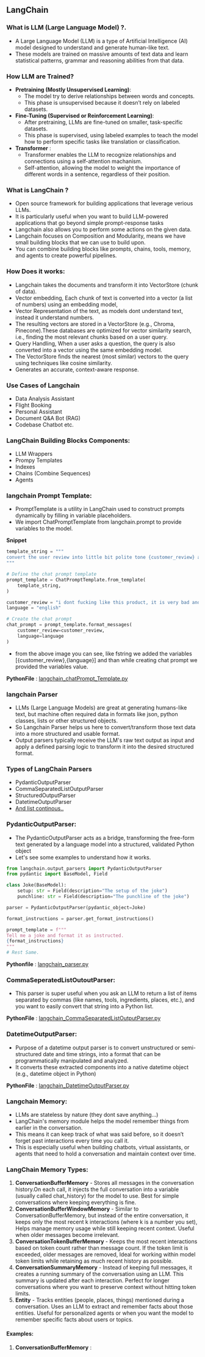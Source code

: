 ## LangChain

### What is LLM (Large Language Model) ?.
- A Large Language Model (LLM) is a type of Artificial Intelligence (AI) model designed to understand and generate human-like text.
- These models are trained on massive amounts of text data and learn statistical patterns, grammar and reasoning abilities from that data.

### How LLM are Trained?
- **Pretraining (Mostly Unsupervised Learning)**:
  - The model try to derive relationships between words and concepts.
  - This phase is unsupervised because it doesn’t rely on labeled datasets.
- **Fine-Tuning (Supervised or Reinforcement Learning)**:
  - After pretraining, LLMs are fine-tuned on smaller, task-specific datasets.
  - This phase is supervised, using labeled examples to teach the model how to perform specific tasks like translation or classification.
- **Transformer** :
  - Transformer enables the LLM to recognize relationships and connections using a self-attention machanism.
  - Self-attention, allowing the model to weight the importance of different words in a sentence, regardless of their position.

### What is LangChain ?
- Open source framework for building applications that leverage verious LLMs.
- It is particularly useful when you want to build LLM-powered applications that go beyond simple prompt-response tasks
- Langchain also allows you to perform some actions on the given data.
- Langchain focuses on Composition and Modularity, means we have small building blocks that we can use to build upon.
- You can combine building blocks like prompts, chains, tools, memory, and agents to create powerful pipelines.

### How Does it works:
- Langchain takes the documents and transform it into VectorStore (chunk of data).
- Vector embedding, Each chunk of text is converted into a vector (a list of numbers) using an embedding model,
- Vector Representation of the text, as models dont understand text, instead it understand numbers.
- The resulting vectors are stored in a VectorStore (e.g., Chroma, Pinecone).These databases are optimized for vector similarity search, i.e., finding the most relevant chunks based on a user query.
- Query Handling, When a user asks a question, the query is also converted into a vector using the same embedding model.
- The VectorStore finds the nearest (most similar) vectors to the query using techniques like cosine similarity.
- Generates an accurate, context-aware response.

### Use Cases of Langchain
- Data Analysis Assistant
- Flight Booking
- Personal Assistant
- Document Q&A Bot (RAG)
- Codebase Chatbot etc.

### LangChain Building Blocks Components:
- LLM Wrappers
- Prompy Templates
- Indexes
- Chains (Combine Sequences)
- Agents

### langchain Prompt Template:
- PromptTemplate is a utility in LangChain used to construct prompts dynamically by filling in variable placeholders.
- We import ChatPromptTemplate from langchain.prompt to provide variables to the model.

**Snippet**
```python
template_string = """
convert the user review into little bit polite tone {customer_review} and return only the fine tuned review in {language} language.
"""

# Define the chat prompt template
prompt_template = ChatPromptTemplate.from_template(
    template_string,
)

customer_review = "i dont fucking like this product, it is very bad and useless, no one should buy this product, it is a waste of money"
language = "english"

# Create the chat prompt
chat_prompt = prompt_template.format_messages(
    customer_review=customer_review,
    language=language
)
```
- from the above image you can see, like fstring we added the variables [{customer_review},{language}] and than while creating chat prompt we provided the variables value.

**PythonFile** : [langchain_chatPrompt_Template.py](langchain_chatPrompt_Template.py)

### langchain Parser
- LLMs (Large Language Models) are great at generating humans-like text, but machine often required data in formats like json, python classes, lists or other structured objects.
- So Langchain Parser helps us here to convert/transform those text data into a more structured and usable format.
- Output parsers typically receive the LLM's raw text output as input and apply a defined parsing logic to transform it into the desired structured format.

### Types of LangChain Parsers
- PydanticOutputParser
- CommaSeparatedListOutputParser
- StructuredOutputParser
- DatetimeOutputParser
- [And list continous..](https://python.langchain.com/api_reference/core/output_parsers.html)

### PydanticOutputParser: 
-  The PydanticOutputParser acts as a bridge, transforming the free-form text generated by a language model into a structured, validated Python object
-  Let's see some examples to understand how it works.

```python
from langchain.output_parsers import PydanticOutputParser
from pydantic import BaseModel, Field

class Joke(BaseModel):
    setup: str = Field(description="The setup of the joke")
    punchline: str = Field(description="The punchline of the joke")

parser = PydanticOutputParser(pydantic_object=Joke)

format_instructions = parser.get_format_instructions()

prompt_template = f"""
Tell me a joke and format it as instructed.
{format_instructions}
"""
# Rest Same.
```

**Pythonfile** : [langchain_parser.py](langchain_parser.py)

### CommaSeperatedListOutoutParser:
- This parser is super useful when you ask an LLM to return a list of items separated by commas (like names, tools, ingredients, places, etc.), and you want to easily convert that string into a Python list.

**PythonFile** : [langchain_CommaSeparatedListOutputParser.py](langchain_CommaSeparatedListOutputParser.py)

### DatetimeOutputParser:
- Purpose of a datetime output parser is to convert unstructured or semi-structured date and time strings, into a format that can be programmatically manipulated and analyzed.
- It converts these extracted components into a native datetime object (e.g., datetime object in Python)

**PythonFile** : [langchain_DatetimeOutputParser.py](langchain_DatetimeOutputParser.py)

### Langchain Memory:
- LLMs are stateless by nature (they dont save anything...)
- LangChain's memory module helps the model remember things from earlier in the conversation.
- This means it can keep track of what was said before, so it doesn’t forget past interactions every time you call it.
- This is especially useful when building chatbots, virtual assistants, or agents that need to hold a conversation and maintain context over time.

### LangChain Memory Types:
1. **ConversationBufferMemory** - Stores all messages in the conversation history.On each call, it injects the full conversation into a variable (usually called chat_history) for the model to use. Best for simple conversations where keeping everything is fine.
2. **ConversationBufferWindowMemory** - Similar to ConversationBufferMemory, but instead of the entire conversation, it keeps only the most recent k interactions (where k is a number you set), Helps manage memory usage while still keeping recent context. Useful when older messages become irrelevant.
3. **ConversationTokenBufferMemory** - Keeps the most recent interactions based on token count rather than message count. If the token limit is exceeded, older messages are removed, Ideal for working within model token limits while retaining as much recent history as possible.
4. **ConversationSummaryMemory** - Instead of keeping full messages, it creates a running summary of the conversation using an LLM. This summary is updated after each interaction. Perfect for longer conversations where you want to preserve context without hitting token limits.
5. **Entity** - Tracks entities (people, places, things) mentioned during a conversation. Uses an LLM to extract and remember facts about those entities. Useful for personalized agents or when you want the model to remember specific facts about users or topics.

#### Examples:
1. **ConversationBufferMemory** : 





